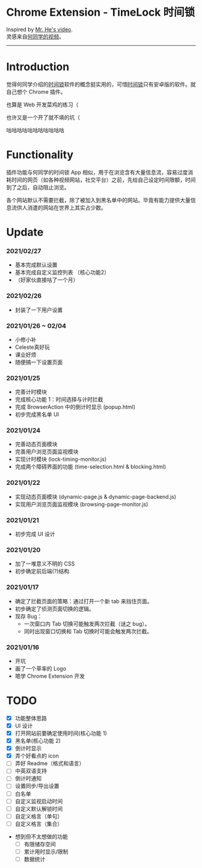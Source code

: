 # Chrome Extension - TimeLock 时间锁

Inspired by [Mr. He's video][mr_he_video].  
灵感来自[何同学的视频][mr_he_video]。

---

# Introduction

觉得何同学介绍的[时间锁][mr_he_app]软件的概念挺实用的，可惜[时间锁][mr_he_app]只有安卓版的软件。就自己想个 Chrome 插件。

也算是 Web 开发菜鸡的练习（

也许又是一个开了就不填的坑（

咕咕咕咕咕咕咕咕咕咕咕

# Functionality

插件功能与何同学的时间锁 App 相似，用于在浏览含有大量信息流，容易过度消耗时间的网页（如各种视频网站，社交平台）之前，先给自己设定时间限额，时间到了之后，自动阻止浏览。

各个网站默认不需要拦截，除了被加入到黑名单中的网站。毕竟有能力提供大量信息流供人消遣的网站在世界上其实占少数。

# Update

### 2021/02/27
- 基本完成默认设置
- 基本完成自定义监控列表 （核心功能2）
- （好家伙直接咕了一个月）

### 2021/02/26
- 封装了一下用户设置

### 2021/01/26 ~ 02/04
- 小修小补
- Celeste真好玩
- 课业好烦
- 随便搞一下设置页面

### 2021/01/25
- 完善计时模块
- 完成核心功能 1：时间选择与计时拦截
- 完成 BrowserAction 中的倒计时显示 (popup.html)
- 初步完成黑名单 UI

### 2021/01/24
- 完善动态页面模块
- 完善用户浏览页面监视模块
- 实现计时模块 (lock-timing-monitor.js)
- 完成两个障碍界面的功能 (time-selection.html & blocking.html)

### 2021/01/22
- 实现动态页面模块 (dynamic-page.js & dynamic-page-backend.js)
- 实现用户浏览页面监视模块 (browsing-page-monitor.js)

### 2021/01/21
- 初步完成 UI 设计

### 2021/01/20
- 加了一堆意义不明的 CSS
- 初步确定前后端(?)结构

### 2021/01/17
- 确定了拦截页面的策略：通过打开一个新 tab 来挡住页面。
- 初步确定了侦测页面切换的逻辑。
- 现存 Bug：
  - 一次窗口内 Tab 切换可能触发两次拦截（谜之 bug）。
  - 同时出现窗口切换和 Tab 切换时可能会触发两次拦截。

### 2021/01/16
- 开坑
- 画了一个草率的 Logo
- 嗯学 Chrome Extension 开发

# TODO

- [x] 功能整体思路
- [x] UI 设计
- [x] 打开网站前要确定使用时间(核心功能 1)
- [x] 黑名单(核心功能 2)
- [x] 倒计时显示
- [x] 弄个好看点的 icon
- [ ] 弄好 Readme（格式和语言）
- [ ] 中英双语支持
- [ ] 倒计时通知
- [ ] 设置同步/导出设置
- [ ] 白名单
- [ ] 自定义监视启动时间
- [ ] 自定义默认解锁时间
- [ ] 自定义格言（单句）
- [ ] 自定义格言（集合）
- 想到但不太想做的功能
  - [ ] 有限储存空间
  - [ ] 累计用时显示/限制
  - [ ] 数据统计

[mr_he_video]: https://www.bilibili.com/video/BV1ev411x7en
[mr_he_app]: http://download.yitangyx.cn/test/student-he/new.html?202001
